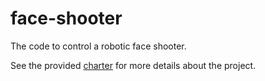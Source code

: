 face-shooter
============

The code to control a robotic face shooter.

See the provided [charter](charter.pdf) for more details about the project.
